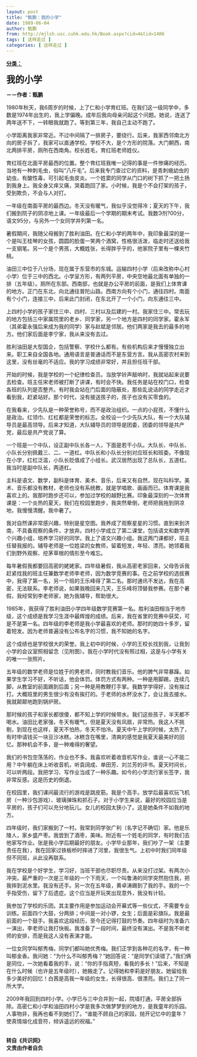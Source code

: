 ```yaml
---
layout: post
title: "甄鹏：我的小学"
date: 1989-06-04
author: 甄鹏
from: http://mjlsh.usc.cuhk.edu.hk/Book.aspx?cid=4&tid=1406
tags: [ 这样走过 ]
categories: [ 这样走过 ]
---
```


<div style="margin: 15px 10px 10px 0px;">
 <div>
  <span id="ctl00_ContentPlaceHolder1_chapter1_SubjectLabel" style="font-weight:bold;text-decoration:underline;">
   分类：
  </span>
 </div>
 <p>
  <strong>
   <font size="5">
    我的小学
   </font>
  </strong>
 </p>
 <p>
  <strong>
   －－作者：甄鹏
  </strong>
 </p>
 <p>
  1980年秋天，我6周岁的时候，上了仁和小学育红班。在我们这一级同学中，多数是1974年出生的，我上学偏晚。成年后我向母亲问起这个问题。她说，连送了两年送不下，一转眼我就跑了。等到第三年，我自己主动不跑了。
 </p>
 <p>
  小学距离我家非常近。不过中间隔了一排房子，要绕行。后来，我家西邻南北方向的房子拆了，我家可以直通学校。学校不大，是个方形的院落。大门朝西，南北两排平房，厕所在西南角。校长姓毛，育红班老师姓仪。
 </p>
 <p>
  育红班在北面平房最西的位置。整个育红班我唯一记得的事是一件惨痛的经历。当地有一种刺毛虫，俗叫“八斤毛”。后来我专门查过它的资料，是青刺蛾幼虫的幼虫，有酸性毒，可引起毛虫皮炎。一个姓窦的同学从门口的树下抓了一把土扬到我身上。我全身又痒又痛，哭着跑回了家。小时候，我是个不会打架的孩子，受到欺负，不会与人对打。
 </p>
 <p>
  一年级在南面平房的最西边。冬天没有暖气，我似乎没觉得冷；夏天的下午，我们搬到院子的阴凉地上课。一年级最后一个学期的期末考试。我数Э剂?00分，语文95分，与另外一个女同学并列第一名。
 </p>
 <p>
  暑假期间，我随父母搬到了胜利油田。在仁和小学的两年中，我印象最深的是一个是叫王桂琴的女孩，圆圆的脸蛋一笑两个酒窝，性格很活泼，临走时还送给我一支钢笔。另一个是个男孩，大概姓张，长得胖乎乎的，他家院子里有一棵夹竹桃。
 </p>
 <p>
  油田三中位于八分场，现在属于东营市的东城。运输四村小学（后来改称中心村小学）位于三中的西北。小学呈方形，有两列平房，中央空地最北面有单独的一排（五年级）。厕所在东部。西南部，也就是办公平房的前面，是我们上体育课的地方。正门在东北，向北通往普陀山路。西南方向有个小门，通往四村。南面有个小门，连接三中，后来此门封闭，在东北开了一个小门，向东通往三中。
 </p>
 <p>
  上四村小学的孩子家住三中、四村、三村以及后建的一村。我家住三中。常去玩的地方包括三中家属院里的老乡、同学家，另一个地方是四村的同学家。霍永军（其弟霍永强后来成为我的同学）家与赵斌是邻居。他们两家是我去的最多的地方。他们家后面是李宁家，我从来没有去过。
 </p>
 <p>
  胜利油田是大型国企，包括警察、学校什么都有。有些机构后来才慢慢独立出来。职工来自全国各地。通用语言是普通话而不是东营方言。我从高密农村来到这里，没有丝毫的不适应。我的学习成绩非常好，并且担任班干部。
 </p>
 <p>
  开始的时候，我是学校的一个纪律检查员。当放学铃声敲响时，我就站起来说要去检查。班主任宋老师被打断了讲课，有时会不快。我任务是站在校门口，检查各班的队列是否整齐。有时我会站在门后面的隐蔽处，那些乱说话的同学走近才看到我，赶紧站好。那个时代，没有接送孩子的，孩子也没有买零食的。
 </p>
 <p>
  在我看来，少先队是一种荣誉称号，而不是政治组织。一点的小屁孩，不懂什么是政治。红领巾、红杠都是荣誉的标志。全校设一个少先队大队，有一个大队辅导员是最高领导。后来才知道，大队辅导员的领导是团委，团委的领导是共产党，最后是共产党说了算。
 </p>
 <p>
  一个班是一个中队，设正副中队长各一人，下面是若干小队。大队长、中队长、小队长分别佩戴三、二、一道杠。中队长和小队长分别对应班长和班委。不像现在小学，红杠泛滥，小队长贬值成了小组长。武汉居然出现了总队长，五道杠。我当时是副中队长，两道杠。
 </p>
 <p>
  主科是语文、数学，副科是体育、美术、音乐，后来又有自然，现在叫科学。美术、音乐都没有教材，老师也没有系统教，就是学唱歌、画画而已。体育课是我喜欢上的。我那时跑步还可以，参加过学校的越野比赛。印象最深刻的一次体育课是：一个炎热的夏天，我们在校园里跑步，我突然晕倒，老师把我拖到阴凉地，我慢慢清醒。我中暑了。
 </p>
 <p>
  我对自然课非常感兴趣，特别是星空图。我养成了观察星星的习惯。直到来到济南，不具备观察的条件，才放弃。四村小学成立了第二课堂，包括语文和数学两个兴趣小组，培养学习好的同学。我上了语文兴趣小组。我这两门课都好，班主任替我报的。辅导老师是一位姓梁的女教师，留着短发，年轻、漂亮。她领着我们到野外观察、挖茅草根的情形至今难忘。
 </p>
 <p>
  每年暑假我都要回高密的姥姥家。四年级暑假，我从高密老家回来，父母告诉我赶紧找我的班主任兼数学老师李老师，因为数学竞赛的事。在之前学校的选拔赛中，我得了第一名，另一个班的王乐峰得了第二名。那时通讯不发达，我在高密，无法联系。李老师说，如果我晚回来几天，王乐峰将顶替我参赛。在那个暑假，我经常到李老师家，她为我辅导，帮助很大。
 </p>
 <p>
  1985年，我获得了胜利油田小学四年级数学竞赛第一名。胜利油田相当于地市级，这个成绩是我学习生涯中最辉煌的成绩。后来，我在省里的竞赛中获奖，可是不是第一名。四年级的李老师是我小学最喜欢的老师。那时的她四十多岁，留着短发。因为老师普遍没有公布名字的习惯，我不知她的名字。
 </p>
 <p>
  这个成绩也是学校很大的荣誉。我上初中的时候，小学的王校长找到我，让我到小学的会议室照相留念（见附图）。我在小学时代没有照过相，这是与小学有关的唯一一张照片。
 </p>
 <p>
  五年级的数学老师是位姓于的男老师，同时教我们音乐。他的脾气非常暴躁。如果学生学习不好，不听话，他会体罚。体罚方式有两种。一种是用脚踢，连续几脚，从教室的前面踢到后面；另一种是用教鞭打手掌。我数学学得好，没有挨过打。大概班里的男生很少有没有挨打的。于老师的水杯没水了，会让我去接水。我就颠颠地跑到锅炉房。
 </p>
 <p>
  那时候的孩子和家长都很傻，都不知上学的时候带水。我们这些孩子，半天都不喝水。油田比老家强，冬天有暖气，但是夏天没有风扇，非常热。我这人不挑剔，到现在也这样，夏天不怕热，冬天不怕冷。夏天中午上学的时候，太热了，有时申请钱买一块豆沙冰糕。冰糕含在嘴里，清爽的感觉是我夏天最美好的回忆。那种机会不多，是一种难得的奢望。
 </p>
 <p>
  我们的书包空荡荡的，作业也不多。我喜欢听着收音机写作业，谁说一心不能二用？中午躺在床上听收音机，听袁阔成、单田芳、刘兰芳的评书。夏天时间长，可以听两段。我把学习、写作业当成了一种乐趣。如今的小学流行家长签字，我非常反感。这是历史的倒退。
 </p>
 <p>
  在校园里，我们课间最流行的游戏是跳皮筋。我是个高手。放学后最喜欢玩飞机房（一种沙包游戏）、玻璃弹珠和抓石子。对于小学生来说，最好的校园应当是平房的，孩子们可以充分地玩儿。女儿的校园太狭小了。这是她条件不如我的地方。
 </p>
 <p>
  四年级时，我们家搬到了一村。我常到同学张广利（名字记不确切）家。他是乐陵人，家乡盛产枣。我尝到了酒枣，美味。附近有一个姓毛的同学，有时我们去他家写作业。张是我小学后期最好的朋友。小学毕业那年，我们吵了一架（主要责任在我），我在回家过铁板桥时摔进了河里，我很生气。上初中时我们同年级但不同班，从此没再联系。
 </p>
 <p>
  我在学校是个好学生，学习好，当班干部也尽职尽责。从来没打过架。有两次小冲突。最严重的一次是三年级的一个下雨天，一个叫鲁涛的同学突然抱住我，把我摔到泥水里。我没有还手。另一次在五年级，黄卓涛踢到了我的手。我的一个手指受伤，留下了后遗症。这个应当是开玩笑出现意外，我没有计较。
 </p>
 <p>
  我参加了学校的乐团。其主要作用是参加运动会开幕式等一些仪式，不需要专业训练。前面四个大鼓，分两排；中间是一对小锣，女生；后面是彩旗队。我是最前面的一个鼓手。我喜欢这段经历，至今还记得打鼓的节奏。四年级时为准备六一演出，李老师让我打快板。我准备了一段时间，最终没有演出。不是我不听老师的安排，而是我这人没有表演才能。
 </p>
 <p>
  一位女同学叫郁秀梅，同学们都叫她优秀梅。我们正学到各种花的名字，有一种叫郁金香。我问她：“为什么不叫郁秀梅？”她回答说：“是同学们读错了。”我们俩是同位，一次她看着我的手，说：“你的手指真短，看我的多长！”后来，不知是在什么时候（也许是五年级时），她搬走了。记得她和李莉是好朋友。她留给我多少美好的回忆！白茜是高我一年级的女生，长得很高、很漂亮。我们上了同一所大学。
 </p>
 <p>
  2009年我回到四村小学。小学已与三中合并到一起，院墙打通，平房全部拆除。高密仁和小学和油田四村小学是我多次做梦梦到的地方，是我童年的乐园。人事物非，我再也看不到她们了。“谁能不顾自己的家园，抛开记忆中的童年？使真情熔化成音符，倾诉遥远的祝福。”
 </p>
 <p>
  <br/>
  <strong>
   转自《共识网》
   <br/>
   文责由作者自负
  </strong>
 </p>
</div>

